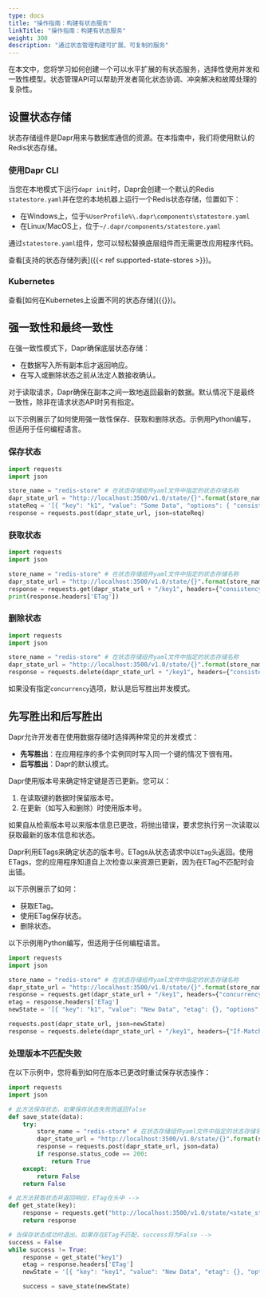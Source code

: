 ```yaml
---
type: docs
title: "操作指南：构建有状态服务"
linkTitle: "操作指南：构建有状态服务"
weight: 300
description: "通过状态管理构建可扩展、可复制的服务"
---
```


在本文中，您将学习如何创建一个可以水平扩展的有状态服务，选择性使用并发和一致性模型。状态管理API可以帮助开发者简化状态协调、冲突解决和故障处理的复杂性。

## 设置状态存储

状态存储组件是Dapr用来与数据库通信的资源。在本指南中，我们将使用默认的Redis状态存储。

### 使用Dapr CLI

当您在本地模式下运行`dapr init`时，Dapr会创建一个默认的Redis `statestore.yaml`并在您的本地机器上运行一个Redis状态存储，位置如下：

- 在Windows上，位于`%UserProfile%\.dapr\components\statestore.yaml`
- 在Linux/MacOS上，位于`~/.dapr/components/statestore.yaml`

通过`statestore.yaml`组件，您可以轻松替换底层组件而无需更改应用程序代码。

查看[支持的状态存储列表]({{< ref supported-state-stores >}})。

### Kubernetes

查看[如何在Kubernetes上设置不同的状态存储]({{<ref setup-state-store>}})。

## 强一致性和最终一致性

在强一致性模式下，Dapr确保底层状态存储：

- 在数据写入所有副本后才返回响应。
- 在写入或删除状态之前从法定人数接收确认。

对于读取请求，Dapr确保在副本之间一致地返回最新的数据。默认情况下是最终一致性，除非在请求状态API时另有指定。

以下示例展示了如何使用强一致性保存、获取和删除状态。示例用Python编写，但适用于任何编程语言。

### 保存状态

```python
import requests
import json

store_name = "redis-store" # 在状态存储组件yaml文件中指定的状态存储名称
dapr_state_url = "http://localhost:3500/v1.0/state/{}".format(store_name)
stateReq = '[{ "key": "k1", "value": "Some Data", "options": { "consistency": "strong" }}]'
response = requests.post(dapr_state_url, json=stateReq)
```

### 获取状态

```python
import requests
import json

store_name = "redis-store" # 在状态存储组件yaml文件中指定的状态存储名称
dapr_state_url = "http://localhost:3500/v1.0/state/{}".format(store_name)
response = requests.get(dapr_state_url + "/key1", headers={"consistency":"strong"})
print(response.headers['ETag'])
```

### 删除状态

```python
import requests
import json

store_name = "redis-store" # 在状态存储组件yaml文件中指定的状态存储名称
dapr_state_url = "http://localhost:3500/v1.0/state/{}".format(store_name)
response = requests.delete(dapr_state_url + "/key1", headers={"consistency":"strong"})
```

如果没有指定`concurrency`选项，默认是后写胜出并发模式。

## 先写胜出和后写胜出

Dapr允许开发者在使用数据存储时选择两种常见的并发模式：

- **先写胜出**：在应用程序的多个实例同时写入同一个键的情况下很有用。
- **后写胜出**：Dapr的默认模式。

Dapr使用版本号来确定特定键是否已更新。您可以：

1. 在读取键的数据时保留版本号。
2. 在更新（如写入和删除）时使用版本号。

如果自从检索版本号以来版本信息已更改，将抛出错误，要求您执行另一次读取以获取最新的版本信息和状态。

Dapr利用ETags来确定状态的版本号。ETags从状态请求中以`ETag`头返回。使用ETags，您的应用程序知道自上次检查以来资源已更新，因为在ETag不匹配时会出错。

以下示例展示了如何：

- 获取ETag。
- 使用ETag保存状态。
- 删除状态。

以下示例用Python编写，但适用于任何编程语言。

```python
import requests
import json

store_name = "redis-store" # 在状态存储组件yaml文件中指定的状态存储名称
dapr_state_url = "http://localhost:3500/v1.0/state/{}".format(store_name)
response = requests.get(dapr_state_url + "/key1", headers={"concurrency":"first-write"})
etag = response.headers['ETag']
newState = '[{ "key": "k1", "value": "New Data", "etag": {}, "options": { "concurrency": "first-write" }}]'.format(etag)

requests.post(dapr_state_url, json=newState)
response = requests.delete(dapr_state_url + "/key1", headers={"If-Match": "{}".format(etag)})
```

### 处理版本不匹配失败

在以下示例中，您将看到如何在版本已更改时重试保存状态操作：

```python
import requests
import json

# 此方法保存状态，如果保存状态失败则返回false
def save_state(data):
    try:
        store_name = "redis-store" # 在状态存储组件yaml文件中指定的状态存储名称
        dapr_state_url = "http://localhost:3500/v1.0/state/{}".format(store_name)
        response = requests.post(dapr_state_url, json=data)
        if response.status_code == 200:
            return True
    except:
        return False
    return False

# 此方法获取状态并返回响应，ETag在头中 -->
def get_state(key):
    response = requests.get("http://localhost:3500/v1.0/state/<state_store_name>/{}".format(key), headers={"concurrency":"first-write"})
    return response

# 当保存状态成功时退出。如果存在ETag不匹配，success将为False -->
success = False
while success != True:
    response = get_state("key1")
    etag = response.headers['ETag']
    newState = '[{ "key": "key1", "value": "New Data", "etag": {}, "options": { "concurrency": "first-write" }}]'.format(etag)

    success = save_state(newState)
